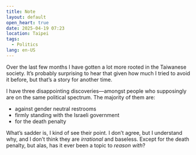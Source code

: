 ```yaml
---
title: Note
layout: default
open_heart: true
date: 2025-04-19 07:23
location: Taipei
tags: 
  - Politics
lang: en-US
---
```


Over the last few months I have gotten a lot more rooted in the Taiwanese society. It’s probably surprising to hear that given how much I tried to avoid it before, but that’s a story for another time.

I have three disappointing discoveries—amongst people who supposingly are on the same political spectrum. The majority of them are:

- against gender neutral restrooms
- firmly standing with the Israeli government
- for the death penalty

What’s sadder is, I kind of see their point. I don’t agree, but I understand why, and I don’t think they are *irrational* and baseless. Except for the death penalty, but alas, has it ever been a topic to _reason with_?
